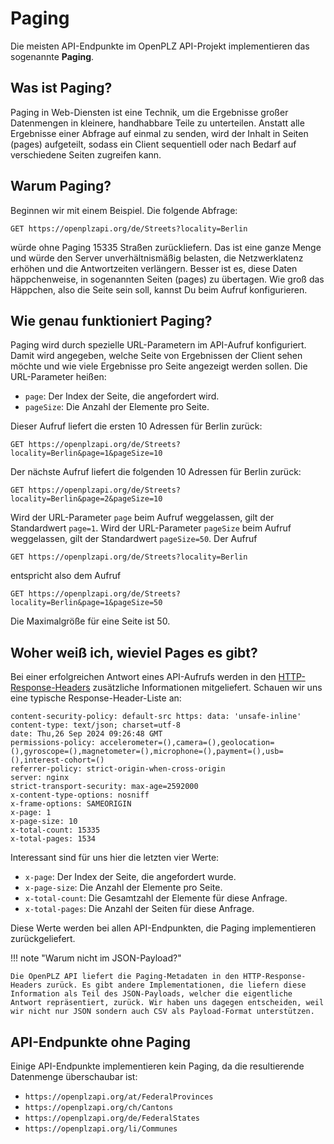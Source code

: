 # Paging

Die meisten API-Endpunkte im OpenPLZ API-Projekt implementieren das sogenannte **Paging**.

## Was ist Paging?

Paging in Web-Diensten ist eine Technik, um die Ergebnisse großer Datenmengen in kleinere, handhabbare Teile zu unterteilen. Anstatt alle Ergebnisse einer Abfrage auf einmal zu senden, wird der Inhalt in Seiten (pages) aufgeteilt, sodass ein Client sequentiell oder nach Bedarf auf verschiedene Seiten zugreifen kann.

## Warum Paging?

Beginnen wir mit einem Beispiel. Die folgende Abfrage:

```
GET https://openplzapi.org/de/Streets?locality=Berlin
```

würde ohne Paging 15335 Straßen zurückliefern. Das ist eine ganze Menge und würde den Server unverhältnismäßig belasten, die Netzwerklatenz erhöhen und die Antwortzeiten verlängern. Besser ist es, diese Daten häppchenweise, in sogenannten Seiten (pages) zu übertagen. Wie groß das Häppchen, also die Seite sein soll, kannst Du beim Aufruf konfigurieren. 

## Wie genau funktioniert Paging?

Paging wird durch spezielle URL-Parametern im API-Aufruf konfiguriert. Damit wird angegeben, welche Seite von Ergebnissen der Client sehen möchte und wie viele Ergebnisse pro Seite angezeigt werden sollen. Die URL-Parameter heißen:

+ `page`: Der Index der Seite, die angefordert wird.
+ `pageSize`: Die Anzahl der Elemente pro Seite.

Dieser Aufruf liefert die ersten 10 Adressen für Berlin zurück:

```
GET https://openplzapi.org/de/Streets?locality=Berlin&page=1&pageSize=10
```

Der nächste Aufruf liefert die folgenden 10 Adressen für Berlin zurück:

```
GET https://openplzapi.org/de/Streets?locality=Berlin&page=2&pageSize=10
```

Wird der URL-Parameter `page` beim Aufruf weggelassen, gilt der Standardwert `page=1`. Wird der URL-Parameter `pageSize` beim Aufruf weggelassen, gilt der Standardwert `pageSize=50`. Der Aufruf

```
GET https://openplzapi.org/de/Streets?locality=Berlin
```

entspricht also dem Aufruf

```
GET https://openplzapi.org/de/Streets?locality=Berlin&page=1&pageSize=50
```

Die Maximalgröße für eine Seite ist 50.

## Woher weiß ich, wieviel Pages es gibt?

Bei einer erfolgreichen Antwort eines API-Aufrufs werden in den [HTTP-Response-Headers](https://developer.mozilla.org/docs/Web/HTTP/Headers) zusätzliche Informationen mitgeliefert. Schauen wir uns eine typische Response-Header-Liste an:

```
content-security-policy: default-src https: data: 'unsafe-inline' 
content-type: text/json; charset=utf-8 
date: Thu,26 Sep 2024 09:26:48 GMT 
permissions-policy: accelerometer=(),camera=(),geolocation=(),gyroscope=(),magnetometer=(),microphone=(),payment=(),usb=(),interest-cohort=() 
referrer-policy: strict-origin-when-cross-origin 
server: nginx 
strict-transport-security: max-age=2592000 
x-content-type-options: nosniff 
x-frame-options: SAMEORIGIN  
x-page: 1 
x-page-size: 10 
x-total-count: 15335 
x-total-pages: 1534 
```

Interessant sind für uns hier die letzten vier Werte:

+ `x-page`: Der Index der Seite, die angefordert wurde.
+ `x-page-size`: Die Anzahl der Elemente pro Seite.
+ `x-total-count`: Die Gesamtzahl der Elemente für diese Anfrage.
+ `x-total-pages`: Die Anzahl der Seiten für diese Anfrage.

Diese Werte werden bei allen API-Endpunkten, die Paging implementieren zurückgeliefert.

!!! note "Warum nicht im JSON-Payload?"

    Die OpenPLZ API liefert die Paging-Metadaten in den HTTP-Response-Headers zurück. Es gibt andere Implementationen, die liefern diese Information als Teil des JSON-Payloads, welcher die eigentliche Antwort repräsentiert, zurück. Wir haben uns dagegen entscheiden, weil wir nicht nur JSON sondern auch CSV als Payload-Format unterstützen.

## API-Endpunkte ohne Paging

Einige API-Endpunkte implementieren kein Paging, da die resultierende Datenmenge überschaubar ist:

+ `https://openplzapi.org/at/FederalProvinces`
+ `https://openplzapi.org/ch/Cantons`
+ `https://openplzapi.org/de/FederalStates`
+ `https://openplzapi.org/li/Communes`

